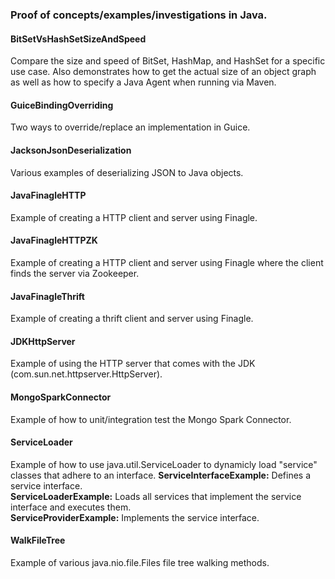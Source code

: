 ### Proof of concepts/examples/investigations in Java.

#### BitSetVsHashSetSizeAndSpeed
Compare the size and speed of BitSet, HashMap, and HashSet for a specific use case. Also demonstrates how to get the
actual size of an object graph as well as how to specify a Java Agent when running via Maven.

#### GuiceBindingOverriding
Two ways to override/replace an implementation in Guice.

#### JacksonJsonDeserialization
Various examples of deserializing JSON to Java objects.

#### JavaFinagleHTTP
Example of creating a HTTP client and server using Finagle.

#### JavaFinagleHTTPZK
Example of creating a HTTP client and server using Finagle where the client finds the server via Zookeeper.

#### JavaFinagleThrift
Example of creating a thrift client and server using Finagle.

#### JDKHttpServer
Example of using the HTTP server that comes with the JDK (com.sun.net.httpserver.HttpServer).

#### MongoSparkConnector
Example of how to unit/integration test the Mongo Spark Connector.

#### ServiceLoader
Example of how to use java.util.ServiceLoader to dynamicly load "service" classes that adhere to an interface.
<strong>ServiceInterfaceExample:</strong> Defines a service interface.<br/>
<strong>ServiceLoaderExample:</strong> Loads all services that implement the service interface and executes them.<br/>
<strong>ServiceProviderExample:</strong> Implements the service interface.<br/>

#### WalkFileTree
Example of various java.nio.file.Files file tree walking methods.
